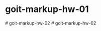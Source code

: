 # goit-markup-hw-01
#   g o i t - m a r k u p - h w - 0 2  
 #   g o i t - m a r k u p - h w - 0 2  
 